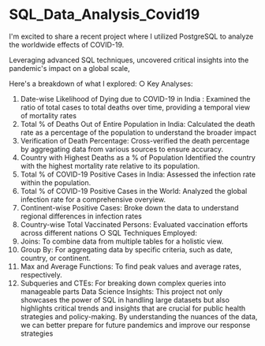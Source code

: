 # SQL_Data_Analysis_Covid19

I'm excited to share a recent project where I utilized PostgreSQL to analyze the worldwide effects of COVID-19. 

Leveraging advanced SQL techniques,
uncovered critical insights into the pandemic's impact on a global scale,

Here's a breakdown of what I explored:
○ Key Analyses:
1) Date-wise Likelihood of Dying due to COVID-19 in India : Examined the ratio of total cases to total deaths
over time, providing a temporal view of mortality rates
2) Total % of Deaths Out of Entire Population in India:
Calculated the death rate as a percentage of the
population to understand the broader impact
3) Verification of Death Percentage: Cross-verified the
death percentage by aggregating data from various
sources to ensure accuracy.
4) Country with Highest Deaths as a % of Population
Identified the country with the highest mortality rate
relative to its population.
5) Total % of COVID-19 Positive Cases in India: Assessed
the infection rate within the population.
6) Total % of COVID-19 Positive Cases in the World:
Analyzed the global infection rate for a comprehensive
overyiew.
7) Continent-wise Positive Cases: Broke down the data to
understand regional differences in infection rates
8) Country-wise Total Vaccinated Persons: Evaluated
vaccination efforts across different nations
○ SQL Techniques Employed:
1) Joins: To combine data from multiple tables for a
holistic view.
2) Group By: For aggregating data by specific criteria,
such as date, country, or continent.
3) Max and Average Functions: To find peak values and
average rates, respectively.
4) Subqueries and CTEs: For breaking down complex
queries into manageable parts
Data Science Insights:
This project not only showcases the power of SQL in
handling large datasets but also highlights critical trends
and insights that are crucial for public health strategies
and policy-making. By understanding the nuances of the
data, we can better prepare for future pandemics and
improve our response strategies
